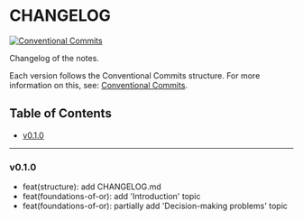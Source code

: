 <h1>CHANGELOG</h1>

[![Conventional Commits](https://img.shields.io/badge/Conventional%20Commits-1.0.0-%23FE5196?logo=conventionalcommits&logoColor=white)](https://conventionalcommits.org)

Changelog of the notes.

Each version follows the Conventional Commits structure. For more information on this, see: [Conventional Commits](https://www.conventionalcommits.org/en/v1.0.0/).


<h2>Table of Contents</h2>

- [v0.1.0](#v010)

--------------------

### v0.1.0

- feat(structure): add CHANGELOG.md
- feat(foundations-of-or): add 'Introduction' topic
- feat(foundations-of-or): partially add 'Decision-making problems' topic
